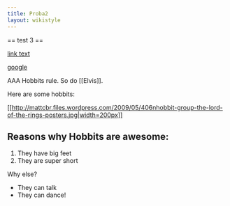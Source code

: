 ```yaml
---
title: Proba2
layout: wikistyle
---
```


== test 3 ==

[link text](Elvis)


[google](http://www.google.com)


AAA Hobbits rule. So do [[Elvis]].

Here are some hobbits:

[[http://mattcbr.files.wordpress.com/2009/05/406nhobbit-group-the-lord-of-the-rings-posters.jpg|width=200px]]

## Reasons why Hobbits are awesome:

1. They have big feet
2. They are super short

Why else?

* They can talk
* They can dance!

